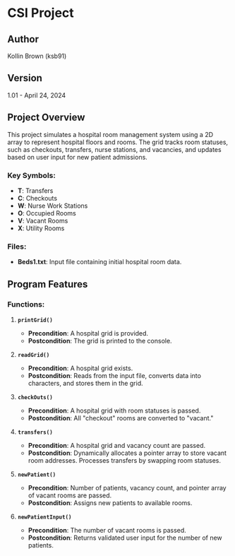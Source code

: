 # CSI Project

## Author
Kollin Brown (ksb91)

## Version
1.01 - April 24, 2024

## Project Overview
This project simulates a hospital room management system using a 2D array to represent hospital floors and rooms. The grid tracks room statuses, such as checkouts, transfers, nurse stations, and vacancies, and updates based on user input for new patient admissions.

### Key Symbols:
- **T**: Transfers
- **C**: Checkouts
- **W**: Nurse Work Stations
- **O**: Occupied Rooms
- **V**: Vacant Rooms
- **X**: Utility Rooms

### Files:
- **Beds1.txt**: Input file containing initial hospital room data.

## Program Features

### Functions:
1. **`printGrid()`**
   - **Precondition**: A hospital grid is provided.
   - **Postcondition**: The grid is printed to the console.

2. **`readGrid()`**
   - **Precondition**: A hospital grid exists.
   - **Postcondition**: Reads from the input file, converts data into characters, and stores them in the grid.

3. **`checkOuts()`**
   - **Precondition**: A hospital grid with room statuses is passed.
   - **Postcondition**: All "checkout" rooms are converted to "vacant."

4. **`transfers()`**
   - **Precondition**: A hospital grid and vacancy count are passed.
   - **Postcondition**: Dynamically allocates a pointer array to store vacant room addresses. Processes transfers by swapping room statuses.

5. **`newPatient()`**
   - **Precondition**: Number of patients, vacancy count, and pointer array of vacant rooms are passed.
   - **Postcondition**: Assigns new patients to available rooms.

6. **`newPatientInput()`**
   - **Precondition**: The number of vacant rooms is passed.
   - **Postcondition**: Returns validated user input for the number of new patients.

